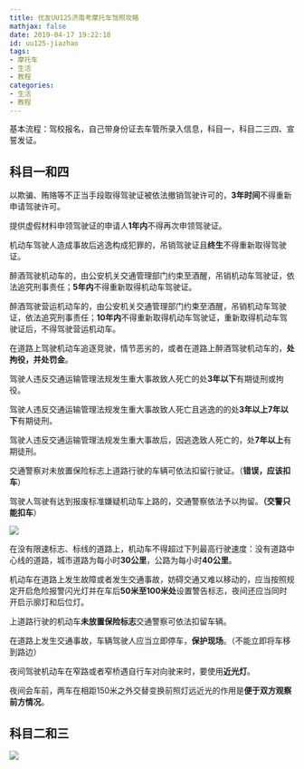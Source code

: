```yaml
---
title: 优友UU125济南考摩托车驾照攻略
mathjax: false
date: 2019-04-17 19:22:18
id: uu125-jiazhao
tags:
- 摩托车
- 生活
- 教程
categories:
- 生活
- 教程
---
```


基本流程：驾校报名，自己带身份证去车管所录入信息，科目一，科目二三四、宣誓发证。

<!---more--->

## 科目一和四

以欺骗、贿赂等不正当手段取得驾驶证被依法撤销驾驶许可的，**3年时间**不得重新申请驾驶许可。

提供虚假材料申领驾驶证的申请人**1年内**不得再次申领驾驶证。

机动车驾驶人造成事故后逃逸构成犯罪的，吊销驾驶证且**终生**不得重新取得驾驶证。

醉酒驾驶机动车的，由公安机关交通管理部门约束至酒醒，吊销机动车驾驶证，依法追究刑事责任；**5年内**不得重新取得机动车驾驶证。

醉酒驾驶营运机动车的，由公安机关交通管理部门约束至酒醒，吊销机动车驾驶证，依法追究刑事责任；**10年内**不得重新取得机动车驾驶证，重新取得机动车驾驶证后，不得驾驶营运机动车。

在道路上驾驶机动车追逐竞驶，情节恶劣的，或者在道路上醉酒驾驶机动车的，**处拘役，并处罚金**。

驾驶人违反交通运输管理法规发生重大事故致人死亡的处**3年以下**有期徒刑或拘役。 

驾驶人违反交通运输管理法规发生重大事故致人死亡且逃逸的的处**3年以上7年以下**有期徒刑。

驾驶人违反交通运输管理法规发生重大事故后，因逃逸致人死亡的，处**7年以上**有期徒刑。

交通警察对未放置保险标志上道路行驶的车辆可依法扣留行驶证。（**错误，应该扣车**）

 驾驶人驾驶有达到报废标准嫌疑机动车上路的，交通警察依法予以拘留。**（交警只能扣车**）

 ![](https://zymin-1255632454.cos.ap-shanghai.myqcloud.com/0newblog/1555502283964.png)

在没有限速标志、标线的道路上，机动车不得超过下列最高行驶速度：没有道路中心线的道路，城市道路为每小时**30公里**，公路为每小时**40公里**。

机动车在道路上发生故障或者发生交通事故，妨碍交通又难以移动的，应当按照规定开启危险报警闪光灯并在车后**50米至100米处**设置警告标志，夜间还应当同时开启示廓灯和后位灯。 

上道路行驶的机动车**未放置保险标志**交通警察可依法扣留车辆。

在道路上发生交通事故，车辆驾驶人应当立即停车，**保护现场**。（不能立即将车移到路边）

夜间驾驶机动车在窄路或者窄桥遇自行车对向驶来时，要使用**近光灯**。

夜间会车前，两车在相距150米之外交替变换前照灯远近光的作用是**便于双方观察前方情况**。

## 科目二和三

![](https://zymin-1255632454.cos.ap-shanghai.myqcloud.com/0newblog/%E6%91%A9%E6%89%98%E8%BD%A6%E8%80%83%E8%AF%95%E6%80%BB%E7%BB%93.png)

